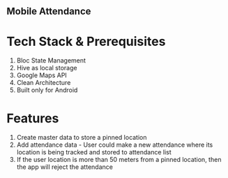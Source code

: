## Mobile Attendance 

# Tech Stack & Prerequisites

1. Bloc State Management
2. Hive as local storage
3. Google Maps API
4. Clean Architecture
5. Built only for Android

# Features

1. Create master data to store a pinned location
2. Add attendance data - User could make a new attendance where its location is being tracked and stored to attendance list
3. If the user location is more than 50 meters from a pinned location, then the app will reject the attendance